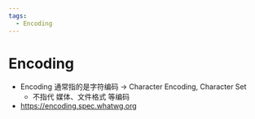 ```yaml
---
tags:
  - Encoding
---
```


# Encoding

- Encoding 通常指的是字符编码 -> Character Encoding, Character Set
  - 不指代 媒体、文件格式 等编码
- https://encoding.spec.whatwg.org
